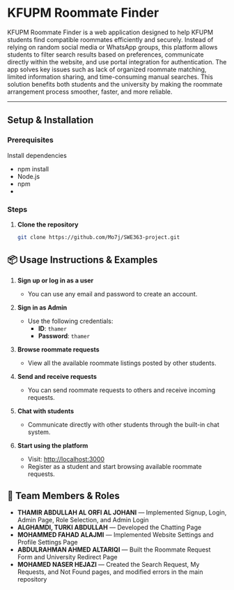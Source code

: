 #  KFUPM Roommate Finder

KFUPM Roommate Finder is a web application designed to help KFUPM students find compatible roommates efficiently and securely.
Instead of relying on random social media or WhatsApp groups, this platform allows students to filter search results based on preferences, communicate directly within the website, and use portal integration for authentication.
The app solves key issues such as lack of organized roommate matching, limited information sharing, and time-consuming manual searches.
This solution benefits both students and the university by making the roommate arrangement process smoother, faster, and more reliable.

---

## Setup & Installation

### Prerequisites

Install dependencies
- npm install 
- Node.js 
- npm  
- 

### Steps

1. **Clone the repository**
   ```bash
   git clone https://github.com/Mo7j/SWE363-project.git
## 📦 Usage Instructions & Examples

1. **Sign up or log in as a user**
   - You can use any email and password to create an account.

2. **Sign in as Admin**
   - Use the following credentials:
     - **ID**: `thamer`
     - **Password**: `thamer`

3. **Browse roommate requests**
   - View all the available roommate listings posted by other students.

4. **Send and receive requests**
   - You can send roommate requests to others and receive incoming requests.

5. **Chat with students**
   - Communicate directly with other students through the built-in chat system.

6. **Start using the platform**
   - Visit: [http://localhost:3000](http://localhost:3000)
   - Register as a student and start browsing available roommate requests.


## 👥 Team Members & Roles

- **THAMIR ABDULLAH AL ORFI AL JOHANI** — Implemented Signup, Login, Admin Page, Role Selection, and Admin Login
- **ALGHAMDI, TURKI ABDULLAH** — Developed the Chatting Page
- **MOHAMMED FAHAD ALAJMI** — Implemented Website Settings and Profile Settings Page
- **ABDULRAHMAN AHMED ALTARIQI** — Built the Roommate Request Form and University Redirect Page
- **MOHAMED NASER HEJAZI** — Created the Search Request, My Requests, and Not Found pages, and modified errors in the main repository

                                        


